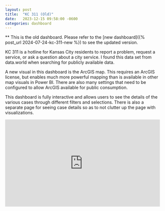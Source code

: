 ```yaml
---
layout: post
title:  "KC 311 (Old)"
date:   2023-12-15 09:58:00 -0600
categories: dashboard
---
```


** This is the old dashboard. Please refer to the [new dashboard]({% post_url 2024-07-24-kc-311-new %}) to see the updated version.

KC 311 is a hotline for Kansas City residents to report a problem, request a service, or ask a question about a city service.  I found this data set from data.world when searching for publicly available data.

A new visual in this dashboard is the ArcGIS map.  This requires an ArcGIS license, but enables much more powerful mapping than is available in other map visuals in Power BI.  There are also many settings that need to be configured to allow ArcGIS available for public consumption.

This dashboard is fully interactive and allows users to see the details of the various cases through different filters and selections.  There is also a separate page for seeing case details so as to not clutter up the page with visualizations.

<div>
  <div style="position:relative;padding-top:56.25%;">
        <iframe src="https://app.powerbi.com/view?r=eyJrIjoiZWE4NGFkOTYtZDY5Yy00NWQ3LTk3M2ItZjA5Y2VhZTI4ZjNkIiwidCI6ImE0NjI4MDExLTg5MGQtNDAzOC1hYTdiLTRjNDZhMGRmMTQ4ZSIsImMiOjN9&pageName=ReportSection873e226a006721001301" frameborder="0" allowfullscreen style="position:absolute;top:0;left:0;width:100%;height:100%;">
    </iframe>
  </div>
</div>
